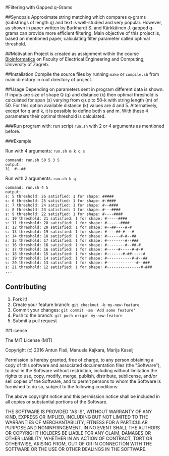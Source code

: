 #Filtering with Gapped q-Grams

##Synopsis
Approximate string matching which compares q-grams (substrings of length q) and text is well-studied and very popular. However, as shown in paper written by Burkhardt S. and Kärkkäinen J. gapped q-grams can provide more efficient filtering. Main objective of this project is, based on mentioned paper, calculating filter parameter called optimal threshold. 

##Motivation
Project is created as assignment within the course [Bioinformatics](https://www.fer.unizg.hr/en/course/bio) on Faculty of Electrical Engineering and Computing, University of Zagreb.

##Installation
Compile the source files by running `make` or `compile.sh` from main directory in root directory of project.

##Usage
Depending on parameters sent in program different data is shown. If inputs are size of shape Q (q) and distance (k) then optimal threshold is calculated for span (s) varying from q up to 50-k with string length (m) of 50. For this option available distance (k) values are 4 and 5. Alternatively, except for q and k, it is possible to define both s and m. With these 4 parameters their optimal threshold is calculated.

###Run program with:
run script `run.sh` with 2 or 4 arguments as mentioned before.

###Example

Run with 4 arguments: `run.sh m k q s`
```
command: run.sh 50 5 3 5
output: 
31	#--##
```

Run with 2 arguments: `run.sh k q`
```
command: run.sh 4 5
output: 
s: 5 threshold: 26 satisfied: 1 for shape: #####
s: 6 threshold: 25 satisfied: 1 for shape: #-####
s: 7 threshold: 24 satisfied: 1 for shape: #--####
s: 8 threshold: 23 satisfied: 1 for shape: #---####
s: 9 threshold: 22 satisfied: 1 for shape: #----####
s: 10 threshold: 21 satisfied: 1 for shape: #-----####
s: 11 threshold: 20 satisfied: 1 for shape: #------####
s: 12 threshold: 20 satisfied: 1 for shape: #--##----#-#
s: 13 threshold: 19 satisfied: 1 for shape: #----##-#---#
s: 14 threshold: 18 satisfied: 1 for shape: #------#-#--##
s: 15 threshold: 17 satisfied: 1 for shape: #--------#--###
s: 16 threshold: 16 satisfied: 1 for shape: #--------#--##-#
s: 17 threshold: 16 satisfied: 1 for shape: #-----#-----#-#-#
s: 18 threshold: 15 satisfied: 1 for shape: #-------#-##-----#
s: 19 threshold: 14 satisfied: 1 for shape: #-----------#-#--##
s: 20 threshold: 13 satisfied: 1 for shape: #-------------#--###
s: 21 threshold: 12 satisfied: 1 for shape: #---------------#-###
... 
```



## Contributing
1. Fork it!
2. Create your feature branch: `git checkout -b my-new-feature`
3. Commit your changes: `git commit -am 'Add some feature'`
4. Push to the branch: `git push origin my-new-feature`
5. Submit a pull request 

##License

The MIT License (MIT)

Copyright (c) 2016 Antun Flaš, Manuela Kajkara, Marija Kaselj

Permission is hereby granted, free of charge, to any person obtaining a copy
of this software and associated documentation files (the "Software"), to deal
in the Software without restriction, including without limitation the rights
to use, copy, modify, merge, publish, distribute, sublicense, and/or sell
copies of the Software, and to permit persons to whom the Software is
furnished to do so, subject to the following conditions:

The above copyright notice and this permission notice shall be included in all
copies or substantial portions of the Software.

THE SOFTWARE IS PROVIDED "AS IS", WITHOUT WARRANTY OF ANY KIND, EXPRESS OR
IMPLIED, INCLUDING BUT NOT LIMITED TO THE WARRANTIES OF MERCHANTABILITY,
FITNESS FOR A PARTICULAR PURPOSE AND NONINFRINGEMENT. IN NO EVENT SHALL THE
AUTHORS OR COPYRIGHT HOLDERS BE LIABLE FOR ANY CLAIM, DAMAGES OR OTHER
LIABILITY, WHETHER IN AN ACTION OF CONTRACT, TORT OR OTHERWISE, ARISING FROM,
OUT OF OR IN CONNECTION WITH THE SOFTWARE OR THE USE OR OTHER DEALINGS IN THE
SOFTWARE.
